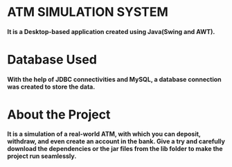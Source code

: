 # ATM SIMULATION SYSTEM

#### It is a Desktop-based application created using Java(Swing and AWT). 

# Database Used

#### With the help of JDBC connectivities and MySQL, a database connection was created to store the data. 

# About the Project

#### It is a simulation of a real-world ATM, with which you can deposit, withdraw, and even create an account in the bank. Give a try and carefully download the dependencies or the jar files from the lib folder to make the project run seamlessly.
